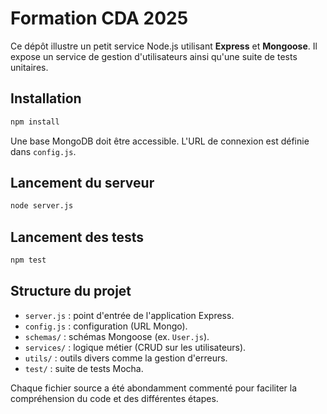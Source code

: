 # Formation CDA 2025

Ce dépôt illustre un petit service Node.js utilisant **Express** et **Mongoose**. Il expose un service de gestion d'utilisateurs ainsi qu'une suite de tests unitaires.

## Installation

```bash
npm install
```

Une base MongoDB doit être accessible. L'URL de connexion est définie dans `config.js`.

## Lancement du serveur

```bash
node server.js
```

## Lancement des tests

```bash
npm test
```

## Structure du projet

- `server.js` : point d'entrée de l'application Express.
- `config.js` : configuration (URL Mongo).
- `schemas/` : schémas Mongoose (ex. `User.js`).
- `services/` : logique métier (CRUD sur les utilisateurs).
- `utils/` : outils divers comme la gestion d'erreurs.
- `test/` : suite de tests Mocha.

Chaque fichier source a été abondamment commenté pour faciliter la compréhension du code et des différentes étapes.
